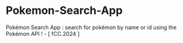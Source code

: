 # Pokemon-Search-App
Pokémon Search App :  search for pokémon by name or id using the Pokémon API ! - [ fCC.2024 ] 
